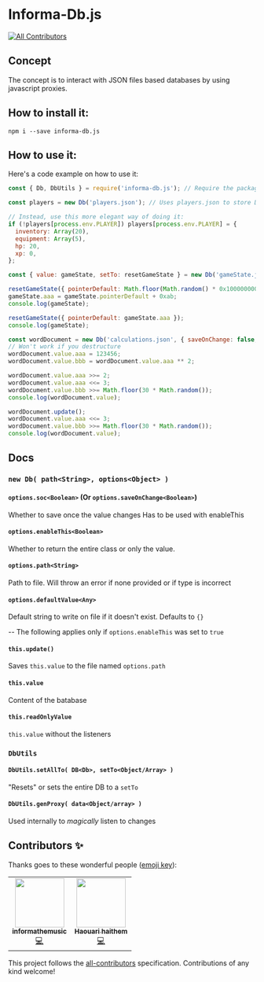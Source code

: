 # Informa-Db.js
<!-- ALL-CONTRIBUTORS-BADGE:START - Do not remove or modify this section -->
[![All Contributors](https://img.shields.io/badge/all_contributors-2-orange.svg?style=flat-square)](#contributors-)
<!-- ALL-CONTRIBUTORS-BADGE:END -->
## Concept
The concept is to interact with JSON files based databases by using javascript proxies.
## How to install it:
`npm i --save informa-db.js`
## How to use it:
Here's a code example on how to use it:
```js
const { Db, DbUtils } = require('informa-db.js'); // Require the package

const players = new Db('players.json'); // Uses players.json to store Database

// Instead, use this more elegant way of doing it:
if (!players[process.env.PLAYER]) players[process.env.PLAYER] = {
  inventory: Array(20),
  equipment: Array(5),
  hp: 20,
  xp: 0,
};

const { value: gameState, setTo: resetGameState } = new Db('gameState.json', { exports: { setTo: true } });

resetGameState({ pointerDefault: Math.floor(Math.random() * 0x100000000) });
gameState.aaa = gameState.pointerDefault + 0xab;
console.log(gameState);

resetGameState({ pointerDefault: gameState.aaa });
console.log(gameState);

const wordDocument = new Db('calculations.json', { saveOnChange: false, exportThis: true });
// Won't work if you destructure
wordDocument.value.aaa = 123456;
wordDocument.value.bbb = wordDocument.value.aaa ** 2;

wordDocument.value.aaa >>= 2;
wordDocument.value.aaa <<= 3;
wordDocument.value.bbb >>= Math.floor(30 * Math.random());
console.log(wordDocument.value);

wordDocument.update();
wordDocument.value.aaa <<= 3;
wordDocument.value.bbb >>= Math.floor(30 * Math.random());
console.log(wordDocument.value);
```
## Docs
### `new Db( path<String>, options<Object> )`
#### `options.soc<Boolean>` (Or `options.saveOnChange<Boolean>`)
Whether to save once the value changes
Has to be used with enableThis
#### `options.enableThis<Boolean>`
Whether to return the entire class or only the value.
#### `options.path<String>`
Path to file.
Will throw an error if none provided or if type is incorrect
#### `options.defaultValue<Any>`
Default string to write on file if it doesn't exist.
Defaults to `{}`

--
The following applies only if `options.enableThis` was set to `true`

#### `this.update()`
Saves `this.value` to the file named `options.path`
#### `this.value`
Content of the batabase
#### `this.readOnlyValue`
`this.value` without the listeners
### `DbUtils`
#### `DbUtils.setAllTo( DB<Db>, setTo<Object/Array> )`
"Resets" or sets the entire DB to a `setTo`

#### `DbUtils.genProxy( data<Object/array> )`
Used internally to *magically* listen to changes

## Contributors ✨

Thanks goes to these wonderful people ([emoji key](https://allcontributors.org/docs/en/emoji-key)):

<!-- ALL-CONTRIBUTORS-LIST:START - Do not remove or modify this section -->
<!-- prettier-ignore-start -->
<!-- markdownlint-disable -->
<table>
  <tr>
    <td align="center"><a href="https://github.com/informathemusic"><img src="https://avatars3.githubusercontent.com/u/39065949?v=4" width="100px;" alt=""/><br /><sub><b>informathemusic</b></sub></a><br /><a href="https://github.com/informathemusic/informa-db.js/commits?author=informathemusic" title="Code">💻</a></td>
    <td align="center"><a href="https://github.com/wolfpat01"><img src="https://avatars1.githubusercontent.com/u/57036855?v=4" width="100px;" alt=""/><br /><sub><b>Haouari haithem</b></sub></a><br /><a href="https://github.com/informathemusic/informa-db.js/commits?author=wolfpat01" title="Code">💻</a></td>
  </tr>
</table>

<!-- markdownlint-enable -->
<!-- prettier-ignore-end -->
<!-- ALL-CONTRIBUTORS-LIST:END -->

This project follows the [all-contributors](https://github.com/all-contributors/all-contributors) specification. Contributions of any kind welcome!